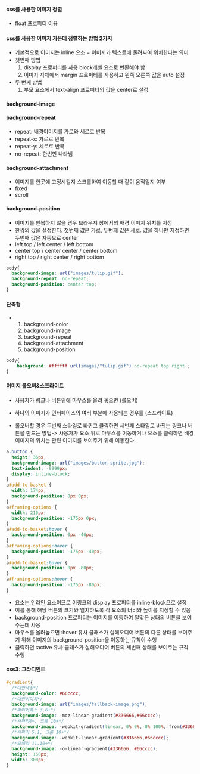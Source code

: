 #### css를 사용한 이미지 정렬
- float 프로퍼티 이용

#### css를 사용한 이미지 가운데 정렬하는 방법 2가지
- 기본적으로 이미지는 inline 요소 = 이미지가 텍스트에 둘려싸여 위치한다는 의미
- 첫번째 방법
  1. display 프로퍼티를 사용 block레벨 요소로 변환해야 함
  2. 이미지 자체에서 margin 프로퍼티를 사용하고 왼쪽 오른쪽 값을 auto 설정
- 두 번째 방법
  1. 부모 요소에서 text-align 프로퍼티의 값을 center로 설정


#### background-image
#### background-repeat
- repeat: 배경이미지를 가로와 세로로 반복
- repeat-x: 가로로 반복
- repeat-y: 세로로 반복
- no-repeat: 한번만 나타냄
#### background-attachment
- 이미지를 한곳에 고정시킬지 스크롤하여 이동할 때 같이 움직일지 여부
- fixed
- scroll

#### background-position
- 이미지를 반복하지 않을 경우 브라우저 창에서의 배경 이미지 위치를 지정
- 한쌍의 값을 설정한다. 첫번째 값은 가로, 두번째 값은 세로. 값을 하나만 지정하면 두번째 값은 자동으로 center
- left top / left center / left bottom
- center top / center center / center bottom
- right top / right center / right bottom

```css
body{
  background-image: url("images/tulip.gif");
  background-repeat: no-repeat;
  background-position: center top;
}
```

#### 단축형
- 1. background-color
  2. background-image
  3. background-repeat
  4. background-attachment
  5. background-position

```css
body{
    background: #ffffff url(images/"tulip.gif") no-repeat top right ;
}
```

#### 이미지 롤오버&스프라이트
- 사용자가 링크나 버튼위에 마우스를 올려 놓으면 (롤오버)
- 하나의 이미지가 인터페이스의 여러 부분에 사용되는 경우를 (스프라이트)

- 롤오버할 경우 두번째 스타일로 바퀴고 클릭하면 세번째 스타일로 바뀌는 링크나 버튼을 만드는 방법-> 사용자가 요소 위로 마우스를 이동하거나 요소를 클릭하면 배경 이미지의 위치는 관련 이미지를 보여주기 위해 이동한다.

```css
a.button {
  height: 36px;
  background-image: url("images/button-sprite.jpg");
  text-indent: -9999px;
  display: inline-block;
}
a#add-to-basket {
  width: 174px;
  background-position: 0px 0px;
}
a#framing-options {
  width: 210px;
  background-position: -175px 0px;
}
a#add-to-basket:hover {
  background-position: 0px -40px;
}
a#framing-options:hover {
  background-position: -175px -40px;
}
a#add-to-basket:hover {
  background-position: 0px -80px;
}
a#framing-options:hover {
  background-position: -175px -80px;
}
```

- <a>요소는 인라인 요소이므로 이링크의 display 프로퍼티를 inline-block으로 설정
- 이를 통해 해당 버튼의 크기와 일치하도록 각 <a>요소의 너비와 높이를 지정할 수 있음
- background-position 프로퍼티는 이미지를 이동하여 알맞은 상태의 버튼을 보여주는데 사용
- 마우스를 올려높으면 :hover 유사 클래스가 실해오디어 버튼의 다른 상태를 보여주기 위해 이미지의 background-position을 이동하는 규칙이 수행
- 클릭하면 :active 유사 클래스가 실해오디어 버튼의 세번째 상태를 보여주는 규칙 수행

#### css3: 그라디언트
```css
#gradient{
  /*대안색상*/
  background-color: #66cccc;
  /*대안이미지*/
  background-image: url("images/fallback-image.png");
  /*파이어폭스 3.6+*/
  background-image: -moz-linear-gradient(#336666,#66cccc);
  /*사파리4+, 크롬 10+*/
  background-image: -webkit-gradient(linear, 0% 0%, 0% 100%, from(#336666), to (#66cccc);
  /*사파리 5.1, 크롬 10+*/
  background-image: -webkit-linear-gradient(#336666,#66cccc);
  /*오페라 11.10+*/
  background-image: -o-linear-gradient(#336666, #66cccc);
  height: 150px;
  width: 300px;
}
```
